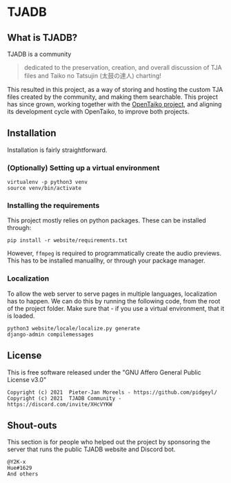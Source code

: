 # TJADB
## What is TJADB?
TJADB is a community 

> dedicated to the preservation, creation, and overall discussion of TJA files and Taiko no Tatsujin (太鼓の達人) charting!

This resulted in this project, as a way of storing and hosting the custom TJA files created by the community, and making them searchable. This project has since grown, working together with the [OpenTaiko project](https://github.com/0auBSQ/OpenTaiko), and aligning its development cycle with OpenTaiko, to improve both projects.

## Installation
Installation is fairly straightforward.

### (Optionally) Setting up a virtual environment
``` shell
virtualenv -p python3 venv
source venv/bin/activate
```

### Installing the requirements
This project mostly relies on python packages. These can be installed through:
``` shell
pip install -r website/requirements.txt
```
However, `ffmpeg` is required to programmatically create the audio previews.
This has to be installed manuallhy, or through your package manager.


### Localization
To allow the web server to serve pages in multiple languages, localization has to happen. We can do this by running the following code, from the root of the project folder. Make sure that - if you use a virtual environment, that it is loaded.
``` shell
python3 website/locale/localize.py generate
django-admin compilemessages
```

## License
This is free software released under the "GNU Affero General Public License v3.0"

````
Copyright (c) 2021  Pieter-Jan Moreels - https://github.com/pidgeyl/
Copyright (c) 2021  TJADB Community - https://discord.com/invite/XHcVYKW
````

## Shout-outs
This section is for people who helped out the project by sponsoring the server that runs the public TJADB website and Discord bot.

````
@Y2K-x
Hue#1629
And others
````
